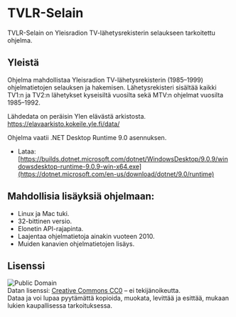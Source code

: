 # TVLR-Selain
TVLR-Selain on Yleisradion TV-lähetysrekisterin selaukseen tarkoitettu ohjelma.

## Yleistä
Ohjelma mahdollistaa Yleisradion TV-lähetysrekisterin (1985–1999) ohjelmatietojen selauksen ja hakemisen.
Lähetysrekisteri sisältää kaikki TV1:n ja TV2:n lähetykset kyseisiltä vuosilta sekä MTV:n ohjelmat vuosilta 1985–1992.

Lähdedata on peräisin Ylen elävästä arkistosta.
https://elavaarkisto.kokeile.yle.fi/data/


Ohjelma vaatii .NET Desktop Runtime 9.0 asennuksen.
  - Lataa: [https://builds.dotnet.microsoft.com/dotnet/WindowsDesktop/9.0.9/windowsdesktop-runtime-9.0.9-win-x64.exe](https://dotnet.microsoft.com/en-us/download/dotnet/9.0/runtime)

## Mahdollisia lisäyksiä ohjelmaan:
  - Linux ja Mac tuki.
  - 32-bittinen versio.
  - Elonetin API-rajapinta.
  - Laajentaa ohjelmatietoja ainakin vuoteen 2010.
  - Muiden kanavien ohjelmatietojen lisäys.

## Lisenssi

![Public Domain](https://licensebuttons.net/p/zero/1.0/88x31.png)  
Datan lisenssi: [Creative Commons CC0](https://creativecommons.org/publicdomain/zero/1.0/deed.fi) – ei tekijänoikeutta.  
Dataa ja voi lupaa pyytämättä kopioida, muokata, levittää ja esittää, mukaan lukien kaupallisessa tarkoituksessa.

